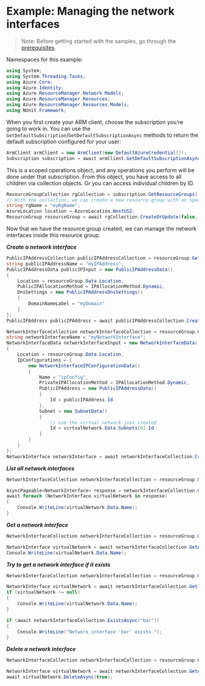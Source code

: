 # Example: Managing the network interfaces

>Note: Before getting started with the samples, go through the [prerequisites](https://github.com/Azure/azure-sdk-for-net/tree/main/sdk/resourcemanager/Azure.ResourceManager#prerequisites).

Namespaces for this example:

```C# Snippet:Manage_Networks_Namespaces
using System;
using System.Threading.Tasks;
using Azure.Core;
using Azure.Identity;
using Azure.ResourceManager.Network.Models;
using Azure.ResourceManager.Resources;
using Azure.ResourceManager.Resources.Models;
using NUnit.Framework;
```

When you first create your ARM client, choose the subscription you're going to work in. You can use the `GetDefaultSubscription`/`GetDefaultSubscriptionAsync` methods to return the default subscription configured for your user:

```C# Snippet:Readme_DefaultSubscription
ArmClient armClient = new ArmClient(new DefaultAzureCredential());
Subscription subscription = await armClient.GetDefaultSubscriptionAsync();
```

This is a scoped operations object, and any operations you perform will be done under that subscription. From this object, you have access to all children via collection objects. Or you can access individual children by ID.

```C# Snippet:Readme_GetResourceGroupCollection
ResourceGroupCollection rgCollection = subscription.GetResourceGroups();
// With the collection, we can create a new resource group with an specific name
string rgName = "myRgName";
AzureLocation location = AzureLocation.WestUS2;
ResourceGroup resourceGroup = await rgCollection.CreateOrUpdate(false, rgName, new ResourceGroupData(location)).WaitForCompletionAsync();
```

Now that we have the resource group created, we can manage the network interfaces inside this resource group.

***Create a network interface***

```C# Snippet:Managing_Networks_CreateANetworkInterface
PublicIPAddressCollection publicIPAddressCollection = resourceGroup.GetPublicIPAddresses();
string publicIPAddressName = "myIPAddress";
PublicIPAddressData publicIPInput = new PublicIPAddressData()
{
    Location = resourceGroup.Data.Location,
    PublicIPAllocationMethod = IPAllocationMethod.Dynamic,
    DnsSettings = new PublicIPAddressDnsSettings()
    {
        DomainNameLabel = "myDomain"
    }
};
PublicIPAddress publicIPAddress = await publicIPAddressCollection.CreateOrUpdate(true, publicIPAddressName, publicIPInput).WaitForCompletionAsync();

NetworkInterfaceCollection networkInterfaceCollection = resourceGroup.GetNetworkInterfaces();
string networkInterfaceName = "myNetworkInterface";
NetworkInterfaceData networkInterfaceInput = new NetworkInterfaceData()
{
    Location = resourceGroup.Data.Location,
    IpConfigurations = {
        new NetworkInterfaceIPConfigurationData()
        {
            Name = "ipConfig",
            PrivateIPAllocationMethod = IPAllocationMethod.Dynamic,
            PublicIPAddress = new PublicIPAddressData()
            {
                Id = publicIPAddress.Id
            },
            Subnet = new SubnetData()
            {
                // use the virtual network just created
                Id = virtualNetwork.Data.Subnets[0].Id
            }
        }
    }
};
NetworkInterface networkInterface = await networkInterfaceCollection.CreateOrUpdate(true, networkInterfaceName, networkInterfaceInput).WaitForCompletionAsync();
```

***List all network interfaces***

```C# Snippet:Managing_Networks_ListAllNetworkInterfaces
NetworkInterfaceCollection networkInterfaceCollection = resourceGroup.GetNetworkInterfaces();

AsyncPageable<NetworkInterface> response = networkInterfaceCollection.GetAllAsync();
await foreach (NetworkInterface virtualNetwork in response)
{
    Console.WriteLine(virtualNetwork.Data.Name);
}
```

***Get a network interface***

```C# Snippet:Managing_Networks_GetANetworkInterface
NetworkInterfaceCollection networkInterfaceCollection = resourceGroup.GetNetworkInterfaces();

NetworkInterface virtualNetwork = await networkInterfaceCollection.GetAsync("myVnet");
Console.WriteLine(virtualNetwork.Data.Name);
```

***Try to get a network interface if it exists***

```C# Snippet:Managing_Networks_GetANetworkInterfaceIfExists
NetworkInterfaceCollection networkInterfaceCollection = resourceGroup.GetNetworkInterfaces();

NetworkInterface virtualNetwork = await networkInterfaceCollection.GetIfExistsAsync("foo");
if (virtualNetwork != null)
{
    Console.WriteLine(virtualNetwork.Data.Name);
}

if (await networkInterfaceCollection.ExistsAsync("bar"))
{
    Console.WriteLine("Network interface 'bar' exists.");
}
```

***Delete a network interface***

```C# Snippet:Managing_Networks_DeleteANetworkInterface
NetworkInterfaceCollection networkInterfaceCollection = resourceGroup.GetNetworkInterfaces();

NetworkInterface virtualNetwork = await networkInterfaceCollection.GetAsync("myVnet");
await virtualNetwork.DeleteAsync(true);
```
